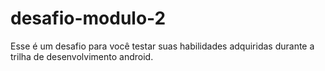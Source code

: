 # desafio-modulo-2
Esse é um desafio para você testar suas habilidades adquiridas durante a trilha de desenvolvimento android.
